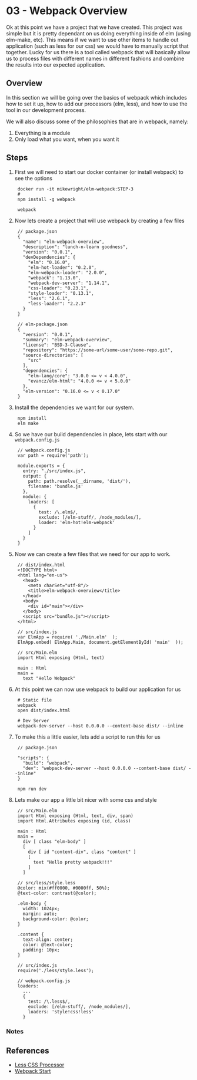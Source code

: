 03 - Webpack Overview
========================================

Ok at this point we have a project that we have created.  This project was simple but it is pretty dependant 
on us doing everything inside of elm (using elm-make, etc).  This means if we want to use other items to handle
out application (such as less for our css) we would have to manually script that together.  Lucky for us there
is a tool called webpack that will basically allow us to process files with different names in different 
fashions and combine the results into our expected application.  

## Overview

In this section we will be going over the basics of webpack which includes how to set it up, how to 
add our processors (elm, less), and how to use the tool in our development process.  

We will also discuss some of the philosophies that are in webpack, namely:   

1. Everything is a module
2. Only load what you want, when you want it

## Steps

1. First we will need to start our docker container (or install webpack) to see the options

        docker run -it mikewright/elm-webpack:STEP-3
        #
        npm install -g webpack

        webpack

2. Now lets create a project that will use webpack by creating a few files

        // package.json
        {
          "name": "elm-webpack-overview",
          "description": "lunch-n-learn goodness",
          "version": "0.0.1",
          "devDependencies": {
            "elm": "0.16.0",
            "elm-hot-loader": "0.2.0",
            "elm-webpack-loader": "2.0.0",
            "webpack": "1.13.0",
            "webpack-dev-server": "1.14.1",
            "css-loader": "0.23.1",
            "style-loader": "0.13.1",
            "less": "2.6.1",
            "less-loader": "2.2.3"
          }
        }

        // elm-package.json
        {
          "version": "0.0.1",
          "summary": "elm-webpack-overview",
          "license": "BSD-3-Clause",
          "repository": "https://some-url/some-user/some-repo.git",
          "source-directories": [
            "src"
          ],
          "dependencies": {
            "elm-lang/core": "3.0.0 <= v < 4.0.0",
            "evancz/elm-html": "4.0.0 <= v < 5.0.0"
          },
          "elm-version": "0.16.0 <= v < 0.17.0"
        }

3. Install the dependencies we want for our system.   

        npm install
        elm make

4. So we have our build dependencies in place, lets start with our `webpack.config.js`   

        // webpack.config.js 
        var path = require('path');

        module.exports = {
          entry: "./src/index.js",
          output: {
            path: path.resolve(__dirname, 'dist/'),
            filename: 'bundle.js'
          },
          module: {
            loaders: [
              {
                test: /\.elm$/,
                exclude: [/elm-stuff/, /node_modules/],
                loader: 'elm-hot!elm-webpack'
              }
            ]
          }
        }

5. Now we can create a few files that we need for our app to work.  

        // dist/index.html
        <!DOCTYPE html>
        <html lang="en-us">
          <head>
            <meta charSet="utf-8"/>
            <title>elm-webpack-overview</title>
          </head>
          <body>
            <div id="main"></div>
          </body>
          <script src="bundle.js"></script>
        </html>

        // src/index.js
        var ElmApp = require( './Main.elm'  );
        ElmApp.embed( ElmApp.Main, document.getElementById( 'main'  ));

        // src/Main.elm
        import Html exposing (Html, text)

        main : Html
        main =
          text "Hello Webpack"

6. At this point we can now use webpack to build our application for us

        # Static file
        webpack
        open dist/index.html

        # Dev Server
        webpack-dev-server --host 0.0.0.0 --content-base dist/ --inline

7. To make this a little easier, lets add a script to run this for us

        // package.json

        "scripts": {
          "build": "webpack",
          "dev": "webpack-dev-server --host 0.0.0.0 --content-base dist/ --inline"
        }

        npm run dev

8. Lets make our app a little bit nicer with some css and style

        // src/Main.elm
        import Html exposing (Html, text, div, span)
        import Html.Attributes exposing (id, class)

        main : Html
        main =
          div [ class "elm-body" ] 
          [
            div [ id "content-div", class "content" ]
            [ 
              text "Hello pretty webpack!!!"
            ]
          ]

        // src/less/style.less
        @color: mix(#ff0000, #0000ff, 50%);
        @text-color: contrast(@color);

        .elm-body {
          width: 1024px;
          margin: auto;
          background-color: @color;
        }

        .content {
          text-align: center;
          color: @text-color;
          padding: 10px;
        }

        // src/index.js
        require('./less/style.less');

        // webpack.config.js
        loaders: 
          ...
          {
            test: /\.less$/,
            exclude: [/elm-stuff/, /node_modules/],
            loaders: 'style!css!less'
          }

### Notes


## References

* [Less CSS Processor](http://lesscss.org)  
* [Webpack Start](https://webpack.github.io/docs)    

